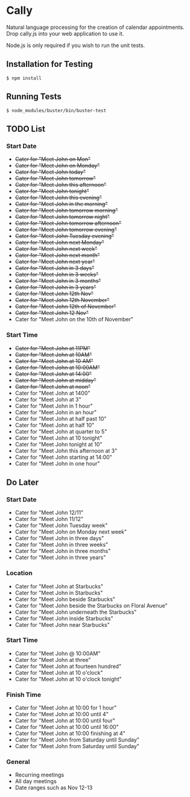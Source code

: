 # Cally

Natural language processing for the creation of calendar appointments.
Drop cally.js into your web application to use it.

Node.js is only required if you wish to run the unit tests.

## Installation for Testing

```
$ npm install
```

## Running Tests

```
$ node_modules/buster/bin/buster-test
```

## TODO List

### Start Date
* ~~Cater for "Meet John on Mon"~~
* ~~Cater for "Meet John on Monday"~~
* ~~Cater for "Meet John today"~~
* ~~Cater for "Meet John tomorrow"~~
* ~~Cater for "Meet John this afternoon"~~
* ~~Cater for "Meet John tonight"~~
* ~~Cater for "Meet John this evening"~~
* ~~Cater for "Meet John in the morning"~~
* ~~Cater for "Meet John tomorrow morning"~~
* ~~Cater for "Meet John tomorrow night"~~
* ~~Cater for "Meet John tomorrow afternoon"~~
* ~~Cater for "Meet John tomorrow evening"~~
* ~~Cater for "Meet John Tuesday evening"~~
* ~~Cater for "Meet John next Monday"~~
* ~~Cater for "Meet John next week"~~
* ~~Cater for "Meet John next month"~~
* ~~Cater for "Meet John next year"~~
* ~~Cater for "Meet John in 3 days"~~
* ~~Cater for "Meet John in 3 weeks"~~
* ~~Cater for "Meet John in 3 months"~~
* ~~Cater for "Meet John in 3 years"~~
* ~~Cater for "Meet John 12th Nov"~~
* ~~Cater for "Meet John 12th November"~~
* ~~Cater for "Meet John 12th of November"~~
* ~~Cater for "Meet John 12 Nov"~~
* Cater for "Meet John on the 10th of November"

### Start Time
* ~~Cater for "Meet John at 11PM"~~
* ~~Cater for "Meet John at 10AM"~~
* ~~Cater for "Meet John at 10 AM"~~
* ~~Cater for "Meet John at 10:00AM"~~
* ~~Cater for "Meet John at 14:00"~~
* ~~Cater for "Meet John at midday"~~
* ~~Cater for "Meet John at noon"~~
* Cater for "Meet John at 1400"
* Cater for "Meet John at 3"
* Cater for "Meet John in 1 hour"
* Cater for "Meet John in an hour"
* Cater for "Meet John at half past 10"
* Cater for "Meet John at half 10"
* Cater for "Meet John at quarter to 5"
* Cater for "Meet John at 10 tonight"
* Cater for "Meet John tonight at 10"
* Cater for "Meet John this afternoon at 3"
* Cater for "Meet John starting at 14:00"
* Cater for "Meet John in one hour"

## Do Later

### Start Date
* Cater for "Meet John 12/11"
* Cater for "Meet John 11/12"
* Cater for "Meet John Tuesday week"
* Cater for "Meet John on Monday next week"
* Cater for "Meet John in three days"
* Cater for "Meet John in three weeks"
* Cater for "Meet John in three months"
* Cater for "Meet John in three years"

### Location
* Cater for "Meet John at Starbucks"
* Cater for "Meet John in Starbucks"
* Cater for "Meet John beside Starbucks"
* Cater for "Meet John beside the Starbucks on Floral Avenue"
* Cater for "Meet John underneath the Starbucks"
* Cater for "Meet John inside Starbucks"
* Cater for "Meet John near Starbucks"

### Start Time
* Cater for "Meet John @ 10:00AM"
* Cater for "Meet John at three"
* Cater for "Meet John at fourteen hundred"
* Cater for "Meet John at 10 o'clock"
* Cater for "Meet John at 10 o'clock tonight"

### Finish Time
* Cater for "Meet John at 10:00 for 1 hour"
* Cater for "Meet John at 10:00 until 4"
* Cater for "Meet John at 10:00 until four"
* Cater for "Meet John at 10:00 until 16:00"
* Cater for "Meet John at 10:00 finishing at 4"
* Cater for "Meet John from Saturday until Sunday"
* Cater for "Meet John from Saturday until Sunday"

### General
* Recurring meetings
* All day meetings
* Date ranges such as Nov 12-13
